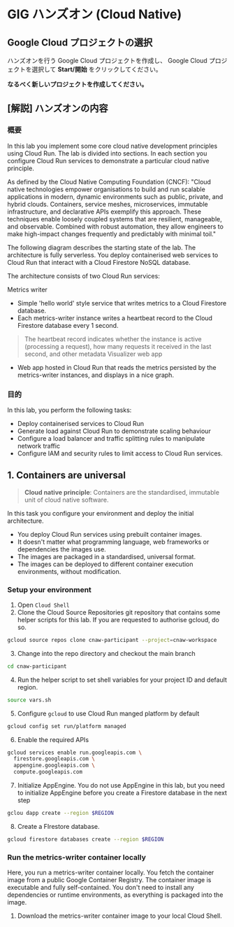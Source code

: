 # GIG ハンズオン (Cloud Native)

## Google Cloud プロジェクトの選択

ハンズオンを行う Google Cloud プロジェクトを作成し、 Google Cloud プロジェクトを選択して **Start/開始** をクリックしてください。

**なるべく新しいプロジェクトを作成してください。**

<walkthrough-project-setup>
</walkthrough-project-setup>

## [解説] ハンズオンの内容

### **概要**
In this lab you implement some core cloud native development principles using Cloud Run. The lab is divided into sections. In each section you configure Cloud Run services to demonstrate a particular cloud native principle.

As defined by the Cloud Native Computing Foundation (CNCF): "Cloud native technologies empower organisations to build and run scalable applications in modern, dynamic environments such as public, private, and hybrid clouds. Containers, service meshes, microservices, immutable infrastructure, and declarative APIs exemplify this approach. These techniques enable loosely coupled systems that are resilient, manageable, and observable. Combined with robust automation, they allow engineers to make high-impact changes frequently and predictably with minimal toil."

The following diagram describes the starting state of the lab. The architecture is fully serverless. You deploy containerised web services to Cloud Run that interact with a Cloud Firestore NoSQL database.


<overview image />

The architecture consists of two Cloud Run services:

Metrics writer

- Simple 'hello world' style service that writes metrics to a Cloud Firestore database.
- Each metrics-writer instance writes a heartbeat record to the Cloud Firestore database every 1 second.
> The heartbeat record indicates whether the instance is active (processing a request), how many requests it received in the last second, and other metadata
Visualizer web app

- Web app hosted in Cloud Run that reads the metrics persisted by the metrics-writer instances, and displays in a nice graph.

### **目的**
In this lab, you perform the following tasks:

- Deploy containerised services to Cloud Run
- Generate load against Cloud Run to demonstrate scaling behaviour
- Configure a load balancer and traffic splitting rules to manipulate network traffic
- Configure IAM and security rules to limit access to Cloud Run services.

## 1. Containers are universal
> **Cloud native principle**: Containers are the standardised, immutable unit of cloud native software.

In this task you configure your environment and deploy the initial architecture.

- You deploy Cloud Run services using prebuilt container images.
- It doesn't matter what programming language, web frameworks or dependencies the images use.
- The images are packaged in a standardised, universal format.
- The images can be deployed to different container execution environments, without modification.

### Setup your environment
1. Open `Cloud Shell`
2. Clone the Cloud Source Repositories git repository that contains some helper scripts for this lab. If you are requested to authorise gcloud, do so.

<!-- ダウンロードするリポジトリはあとで再検討が必要 -->
```bash
gcloud source repos clone cnaw-participant --project=cnaw-workspace
```

3. Change into the repo directory and checkout the main branch
```bash
cd cnaw-participant
```
<!-- シェルの中のリージョンを変更する必要あり -->
4. Run the helper script to set shell variables for your project ID and default region.
```bash
source vars.sh
```

5. Configure `gcloud` to use Cloud Run manged platform by default
```bash
gcloud config set run/platform managed
```

6. Enable the required APIs
```bash
gcloud services enable run.googleapis.com \
  firestore.googleapis.com \
  appengine.googleapis.com \
  compute.googleapis.com
```

7. Initialize AppEngine. You do not use AppEngine in this lab, but you need to initialize AppEngine before you create a Firestore database in the next step
```bash
gclou dapp create --region $REGION
```

8. Create a FIrestore database.
```bash
gcloud firestore databases create --region $REGION
```

### Run the metrics-writer container locally
Here, you run a metrics-writer container locally. You fetch the container image from a public Google Container Registry. The container image is executable and fully self-contained. You don't need to install any dependencies or runtime environments, as everything is packaged into the image.

<!-- ここでこけるので、source をダウンロードしてどこかに docker image をホストする、かビルドさせる、か。 -->
<!-- Source = https://source.cloud.google.com/cnaw-workspace/cloudrun-visualizer/+/master:README.md -->
1. Download the metrics-writer container image to your local Cloud Shell.

